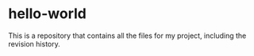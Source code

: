 # hello-world
This is a repository that contains all the files for my project, including the revision history.
